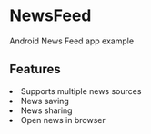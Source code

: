 # NewsFeed
Android News Feed app example

## Features
<li>Supports multiple news sources</li>
<li>News saving</li>
<li>News sharing</li>
<li>Open news in browser</li>
